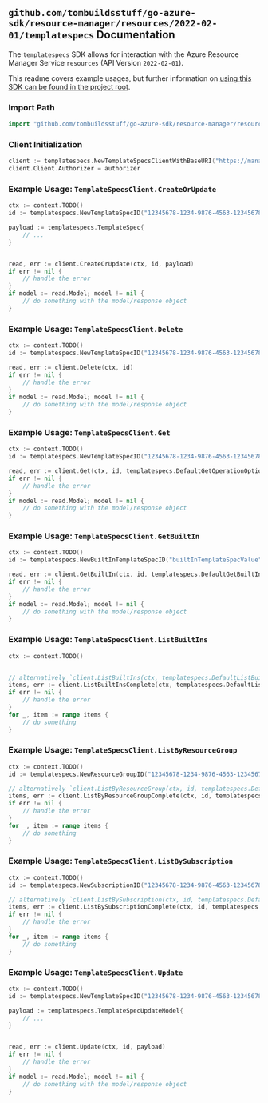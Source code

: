 
## `github.com/tombuildsstuff/go-azure-sdk/resource-manager/resources/2022-02-01/templatespecs` Documentation

The `templatespecs` SDK allows for interaction with the Azure Resource Manager Service `resources` (API Version `2022-02-01`).

This readme covers example usages, but further information on [using this SDK can be found in the project root](https://github.com/tombuildsstuff/go-azure-sdk/tree/main/docs).

### Import Path

```go
import "github.com/tombuildsstuff/go-azure-sdk/resource-manager/resources/2022-02-01/templatespecs"
```


### Client Initialization

```go
client := templatespecs.NewTemplateSpecsClientWithBaseURI("https://management.azure.com")
client.Client.Authorizer = authorizer
```


### Example Usage: `TemplateSpecsClient.CreateOrUpdate`

```go
ctx := context.TODO()
id := templatespecs.NewTemplateSpecID("12345678-1234-9876-4563-123456789012", "example-resource-group", "templateSpecValue")

payload := templatespecs.TemplateSpec{
	// ...
}


read, err := client.CreateOrUpdate(ctx, id, payload)
if err != nil {
	// handle the error
}
if model := read.Model; model != nil {
	// do something with the model/response object
}
```


### Example Usage: `TemplateSpecsClient.Delete`

```go
ctx := context.TODO()
id := templatespecs.NewTemplateSpecID("12345678-1234-9876-4563-123456789012", "example-resource-group", "templateSpecValue")

read, err := client.Delete(ctx, id)
if err != nil {
	// handle the error
}
if model := read.Model; model != nil {
	// do something with the model/response object
}
```


### Example Usage: `TemplateSpecsClient.Get`

```go
ctx := context.TODO()
id := templatespecs.NewTemplateSpecID("12345678-1234-9876-4563-123456789012", "example-resource-group", "templateSpecValue")

read, err := client.Get(ctx, id, templatespecs.DefaultGetOperationOptions())
if err != nil {
	// handle the error
}
if model := read.Model; model != nil {
	// do something with the model/response object
}
```


### Example Usage: `TemplateSpecsClient.GetBuiltIn`

```go
ctx := context.TODO()
id := templatespecs.NewBuiltInTemplateSpecID("builtInTemplateSpecValue")

read, err := client.GetBuiltIn(ctx, id, templatespecs.DefaultGetBuiltInOperationOptions())
if err != nil {
	// handle the error
}
if model := read.Model; model != nil {
	// do something with the model/response object
}
```


### Example Usage: `TemplateSpecsClient.ListBuiltIns`

```go
ctx := context.TODO()


// alternatively `client.ListBuiltIns(ctx, templatespecs.DefaultListBuiltInsOperationOptions())` can be used to do batched pagination
items, err := client.ListBuiltInsComplete(ctx, templatespecs.DefaultListBuiltInsOperationOptions())
if err != nil {
	// handle the error
}
for _, item := range items {
	// do something
}
```


### Example Usage: `TemplateSpecsClient.ListByResourceGroup`

```go
ctx := context.TODO()
id := templatespecs.NewResourceGroupID("12345678-1234-9876-4563-123456789012", "example-resource-group")

// alternatively `client.ListByResourceGroup(ctx, id, templatespecs.DefaultListByResourceGroupOperationOptions())` can be used to do batched pagination
items, err := client.ListByResourceGroupComplete(ctx, id, templatespecs.DefaultListByResourceGroupOperationOptions())
if err != nil {
	// handle the error
}
for _, item := range items {
	// do something
}
```


### Example Usage: `TemplateSpecsClient.ListBySubscription`

```go
ctx := context.TODO()
id := templatespecs.NewSubscriptionID("12345678-1234-9876-4563-123456789012")

// alternatively `client.ListBySubscription(ctx, id, templatespecs.DefaultListBySubscriptionOperationOptions())` can be used to do batched pagination
items, err := client.ListBySubscriptionComplete(ctx, id, templatespecs.DefaultListBySubscriptionOperationOptions())
if err != nil {
	// handle the error
}
for _, item := range items {
	// do something
}
```


### Example Usage: `TemplateSpecsClient.Update`

```go
ctx := context.TODO()
id := templatespecs.NewTemplateSpecID("12345678-1234-9876-4563-123456789012", "example-resource-group", "templateSpecValue")

payload := templatespecs.TemplateSpecUpdateModel{
	// ...
}


read, err := client.Update(ctx, id, payload)
if err != nil {
	// handle the error
}
if model := read.Model; model != nil {
	// do something with the model/response object
}
```
